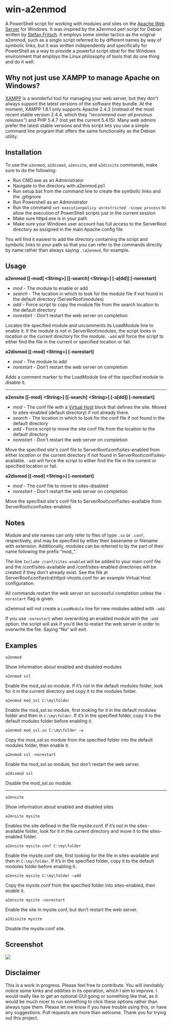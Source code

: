 # win-a2enmod
A PowerShell script for working with modules and sites on the [Apache Web Server][] for Windows. It was inspired by the a2enmod perl script for Debian written by [Stefan Fritsch][]. It employs some similar tactics as the original a2enmod, such as a single script referred to by different names by way of symbolic links, but it was written independently and specifically for PowerShell as a way to provide a powerful script ideal for the Windows environment that employs the Linux philosophy of tools that do one thing and do it well.

[Apache Web Server]: http://httpd.apache.org/
[Stefan Fritsch]: http://www.sfritsch.de/

## Why not just use XAMPP to manage Apache on Windows?
[XAMPP][] is a wonderful tool for managing your web server, but they don't always support the latest versions of the software they bundle. At the moment, XAMPP 1.8.1 only supports Apache 2.4.3 (instead of the most recent stable version 2.4.4, which they *"recommend over all previous releases"*) and PHP 5.4.7 (not yet the current 5.4.15). Many web admins prefer the latest stable versions and this script lets you use a simple command line program that offers the same functionality as the Debian utility.

[XAMPP]: http://www.apachefriends.org/en/xampp-windows.html

## Installation
To use the `a2enmod`, `a2dismod`, `a2ensite`, and `a2dissite` commands, make sure to do the following:

* Run CMD.exe as an Administrator
* Navigate to the directory with a2enmod.ps1
* Run setup.bat from the command line to create the symbolic links and the .gitignore
* Run Powershell as an Administrator
* Run the command `set-executionpolicy unrestricted -scope process` to allow the execution of PowerShell scripts just in the current session
* Make sure httpd.exe is in your path
* Make sure your Windows user account has full access to the ServerRoot directory as assigned in the main Apache config file

You will find it easiest to add the directory containing the script and symbolic links to your path so that you can refer to the commands directly by name rather than always saying `.\a2enmod`, for example.

## Usage  

  __a2enmod [[-mod] \<String\>] [[-search] \<String\>] [-a[dd]] [-norestart]__
* _mod_ - The module to enable or add
* _search_ - The location in which to look for the module file if not found in the default directory (ServerRoot\modules)
* _add_ - Force script to copy the module file from the search location to the default directory
* _norestart_ - Don't restart the web server on completion

Locates the specified module and uncomments its LoadModule line to enable it. If the module is not in ServerRoot\modules, the script looks in _location_ or the current directory for the module. `-add` will force the script to either find the file in the current or specified location or fail.
	
  __a2dismod [[-mod] \<String\>] [-norestart]__
* _mod_ - The module to add
* _norestart_ - Don't restart the web server on completion

Adds a comment marker to the LoadModule line of the specified module to disable it.

***********

  __a2ensite [[-mod] \<String\>] [[-search] \<String\>] [-a[dd]] [-norestart]__
* _mod_ - The conf file with a [Virtual Host] block that defines the site. Moved to sites-enabled (default directory) if not already there.
* _search_ - The location in which to look for the conf file if not found in the default directory
* _add_ - Force script to move the site conf file from the location to the default directory
* _norestart_ - Don't restart the web server on completion

Move the specified site's conf file to ServerRoot\conf\sites-enabled from either _location_ or the current directory if not found in ServerRoot\conf\sites-available. `-add` will force the script to either find the file in the current or specified location or fail.


[Virtual Host]: http://httpd.apache.org/docs/2.4/vhosts/

  __a2dismod [[-mod] \<String\>] [-norestart]__
* _mod_ - The conf file to move to sites-disabled
* _norestart_ - Don't restart the web server on completion

Move the specified site's conf file to ServerRoot\conf\sites-available from ServerRoot\conf\sites-enabled.

## Notes
Module and site names can only refer to files of type `.so` or `.conf`, respectively, and may be specified by either their basename or filename with extension. Additionally, modules can be referred to by the part of their name following the prefix “mod_”.

The line `Include /conf/sites-enabled` will be added to your main conf file and the /conf/sites-available and /conf/sites-enabled directories will be created if they don't already exist. See the file at ServerRoot\conf\extra\httpd-vhosts.conf for an example Virtual Host configuration.

All commands restart the web server on successful completion unless the `-norestart` flag is given.

a2enmod will not create a `LoadModule` line for new modules added with `-add`.

If you use `-norestart` when overwriting an enabled module with the `-add` option, the script will ask if you’d like to restart the web server in order to overwrite the file. Saying “No” will exit.


## Examples
	a2enmod
Show information about enabled and disabled modules

	a2enmod ssl
Enable the mod_ssl.so module. If it’s not in the default modules folder, look for it in the current directory and copy it to the modules folder.

	a2enmod mod_ssl C:\my\folder
Enable the mod_ssl.so module, first looking for it in the default modules folder and then in `C:\my\folder`. If it’s in the specified folder, copy it to the default modules folder before enabling it.

	a2enmod mod_ssl.so C:\my\folder –a
Copy the mod_ssl.so module from the specified folder into the default modules folder, then enable it.

	a2enmod ssl –norestart
Enable the mod_ssl.so module, but don’t restart the web server.

	a2dismod ssl
Disable the mod_ssl.so module.

***********
	a2ensite
Show information about enabled and disabled sites

	a2ensite mysite
Enables the site defined in the file mysite.conf. If it’s not in the sites-available folder, look for it in the current directory and move it to the sites-enabled folder.

	a2ensite mysite.conf C:\my\folder
Enable the mysite.conf site, first looking for the file in sites-available and then in `C:\my\folder`. If it’s in the specified folder, copy it to the default modules folder before enabling it.

	a2ensite mysite C:\my\folder –add
Copy the mysite.conf from the specified folder into sites-enabled, then enable it.

	a2ensite mysite –norestart
Enable the site in mysite.conf, but don’t restart the web server.

	a2dissite mysite
Disable the mysite.conf site.

## Screenshot
<img src="http://aninternetpresence.net/github/win_a2en_usage.PNG" style="border:none"/>

## Disclaimer
This is a work in progress. Please feel free to contribute. You will inevitably notice some kinks and oddities in its operation, which I aim to improve. I would really like to get an optional GUI going or something like that, as it would be much nicer to run something to click these options rather than always type them. Please let me know if you have trouble using this, or have any suggestions. Pull requests are more than welcome. Thank you for trying out this project.
